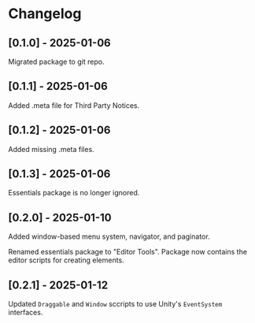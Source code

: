# Changelog

## [0.1.0] - 2025-01-06
Migrated package to git repo.

## [0.1.1] - 2025-01-06
Added .meta file for Third Party Notices.

## [0.1.2] - 2025-01-06
Added missing .meta files.

## [0.1.3] - 2025-01-06
Essentials package is no longer ignored.

## [0.2.0] - 2025-01-10
Added window-based menu system, navigator, and paginator.

Renamed essentials package to "Editor Tools". Package now contains the editor scripts for creating elements.

## [0.2.1] - 2025-01-12
Updated `Draggable` and `Window` sccripts to use Unity's `EventSystem` interfaces.